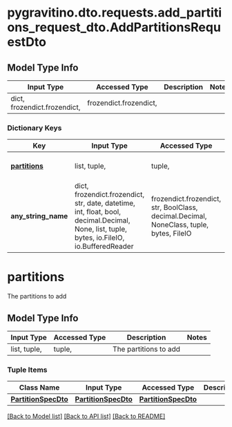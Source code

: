 # pygravitino.dto.requests.add_partitions_request_dto.AddPartitionsRequestDto

## Model Type Info
Input Type | Accessed Type | Description | Notes
------------ | ------------- | ------------- | -------------
dict, frozendict.frozendict,  | frozendict.frozendict,  |  | 

### Dictionary Keys
Key | Input Type | Accessed Type | Description | Notes
------------ | ------------- | ------------- | ------------- | -------------
**[partitions](#partitions)** | list, tuple,  | tuple,  | The partitions to add | 
**any_string_name** | dict, frozendict.frozendict, str, date, datetime, int, float, bool, decimal.Decimal, None, list, tuple, bytes, io.FileIO, io.BufferedReader | frozendict.frozendict, str, BoolClass, decimal.Decimal, NoneClass, tuple, bytes, FileIO | any string name can be used but the value must be the correct type | [optional]

# partitions

The partitions to add

## Model Type Info
Input Type | Accessed Type | Description | Notes
------------ | ------------- | ------------- | -------------
list, tuple,  | tuple,  | The partitions to add | 

### Tuple Items
Class Name | Input Type | Accessed Type | Description | Notes
------------- | ------------- | ------------- | ------------- | -------------
[**PartitionSpecDto**](PartitionSpecDto.md) | [**PartitionSpecDto**](PartitionSpecDto.md) | [**PartitionSpecDto**](PartitionSpecDto.md) |  | 

[[Back to Model list]](../../README.md#documentation-for-models) [[Back to API list]](../../README.md#documentation-for-api-endpoints) [[Back to README]](../../README.md)

